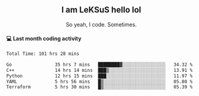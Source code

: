 <h2 align="center">I am LeKSuS hello lol</h2>
<p align="center">So yeah, I code. Sometimes.</p>

#### :computer: Last month coding activity
<!--START_SECTION:waka-->

```txt
Total Time: 101 hrs 28 mins

Go                35 hrs 7 mins   ████████▓░░░░░░░░░░░░░░░░   34.32 %
C++               14 hrs 14 mins  ███▒░░░░░░░░░░░░░░░░░░░░░   13.91 %
Python            12 hrs 15 mins  ███░░░░░░░░░░░░░░░░░░░░░░   11.97 %
YAML              5 hrs 56 mins   █▒░░░░░░░░░░░░░░░░░░░░░░░   05.80 %
Terraform         5 hrs 30 mins   █▒░░░░░░░░░░░░░░░░░░░░░░░   05.39 %
```

<!--END_SECTION:waka-->
